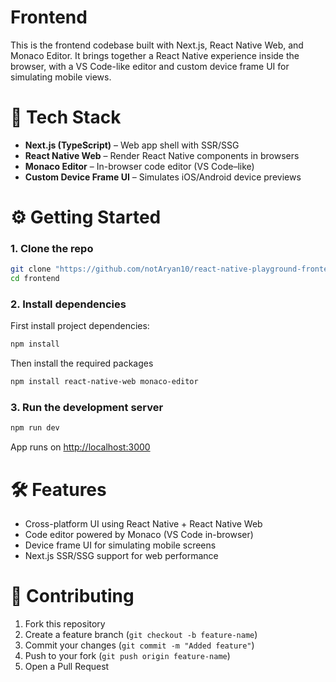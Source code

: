# Frontend

This is the frontend codebase built with Next.js, React Native Web, and Monaco Editor. It brings together a React Native experience inside the browser, with a VS Code-like editor and custom device frame UI for simulating mobile views.

# 🚀 Tech Stack

- **Next.js (TypeScript)** – Web app shell with SSR/SSG
- **React Native Web** – Render React Native components in browsers
- **Monaco Editor** – In-browser code editor (VS Code–like)
- **Custom Device Frame UI** – Simulates iOS/Android device previews

# ⚙️ Getting Started

### 1. Clone the repo

```bash
git clone "https://github.com/notAryan10/react-native-playground-frontend"
cd frontend

```

### **2. Install dependencies**

First install project dependencies:

```bash
npm install
```

Then install the required packages

```bash
npm install react-native-web monaco-editor
```

### 3. Run the development server

```bash
npm run dev
```

App runs on [http://localhost:3000](http://localhost:3000/)

# 🛠️ Features

- Cross-platform UI using React Native + React Native Web
- Code editor powered by Monaco (VS Code in-browser)
- Device frame UI for simulating mobile screens
- Next.js SSR/SSG support for web performance

# 📌 Contributing

1. Fork this repository
2. Create a feature branch (`git checkout -b feature-name`)
3. Commit your changes (`git commit -m "Added feature"`)
4. Push to your fork (`git push origin feature-name`)
5. Open a Pull Request
